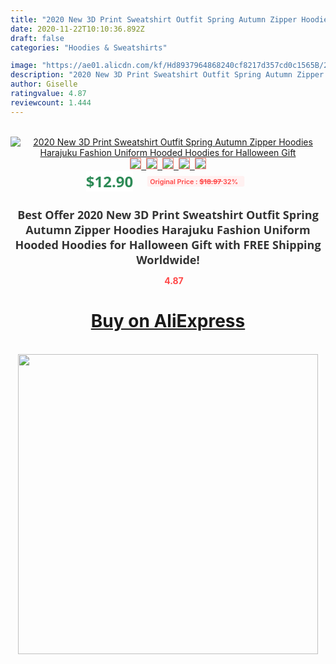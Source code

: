 ```yaml
---
title: "2020 New 3D Print Sweatshirt Outfit Spring Autumn Zipper Hoodies Harajuku Fashion Uniform Hooded Hoodies for Halloween Gift"
date: 2020-11-22T10:10:36.892Z
draft: false
categories: "Hoodies & Sweatshirts"

image: "https://ae01.alicdn.com/kf/Hd8937964868240cf8217d357cd0c1565B/2020-New-3D-Print-Sweatshirt-Outfit-Spring-Autumn-Zipper-Hoodies-Harajuku-Fashion-Uniform-Hooded-Hoodies-for.jpg"
description: "2020 New 3D Print Sweatshirt Outfit Spring Autumn Zipper Hoodies Harajuku Fashion Uniform Hooded Hoodies for Halloween Gift"
author: Giselle
ratingvalue: 4.87
reviewcount: 1.444
---
```

<br>
<div style="text-align: center;">
<a href="https://s.click.aliexpress.com/e/_9vrftT" target="_blank" rel="nofollow noopener noreferrer"><img alt="2020 New 3D Print Sweatshirt Outfit Spring Autumn Zipper Hoodies Harajuku Fashion Uniform Hooded Hoodies for Halloween Gift" class="magnifier-image" src="https://ae01.alicdn.com/kf/Hd8937964868240cf8217d357cd0c1565B/2020-New-3D-Print-Sweatshirt-Outfit-Spring-Autumn-Zipper-Hoodies-Harajuku-Fashion-Uniform-Hooded-Hoodies-for.jpg_640x640.jpg">
<br>
<img style="border:1px solid salmon" src="https://ae01.alicdn.com/kf/Hd8937964868240cf8217d357cd0c1565B/2020-New-3D-Print-Sweatshirt-Outfit-Spring-Autumn-Zipper-Hoodies-Harajuku-Fashion-Uniform-Hooded-Hoodies-for.jpg_120x120.jpg">&nbsp;&nbsp;<img style="border:1px solid salmon" src="https://ae01.alicdn.com/kf/Hf8c92ba0549b4bb6883e0b9180104b32z/2020-New-3D-Print-Sweatshirt-Outfit-Spring-Autumn-Zipper-Hoodies-Harajuku-Fashion-Uniform-Hooded-Hoodies-for.jpg_120x120.jpg">&nbsp;&nbsp;<img style="border:1px solid salmon" src="https://ae01.alicdn.com/kf/Hc049ee9af539496fabeb3e5ab622ec5da/2020-New-3D-Print-Sweatshirt-Outfit-Spring-Autumn-Zipper-Hoodies-Harajuku-Fashion-Uniform-Hooded-Hoodies-for.jpg_120x120.jpg">&nbsp;&nbsp;<img style="border:1px solid salmon" src="https://ae01.alicdn.com/kf/Hed381e4e1c11459abe1c8c2610459e6cD/2020-New-3D-Print-Sweatshirt-Outfit-Spring-Autumn-Zipper-Hoodies-Harajuku-Fashion-Uniform-Hooded-Hoodies-for.jpg_120x120.jpg">&nbsp;&nbsp;<img style="border:1px solid salmon" src="https://ae01.alicdn.com/kf/H0d9f5ff1218f43ec954d94158a8cf84en/2020-New-3D-Print-Sweatshirt-Outfit-Spring-Autumn-Zipper-Hoodies-Harajuku-Fashion-Uniform-Hooded-Hoodies-for.jpg_120x120.jpg"></a></div><br0>
<div style="text-align: center;"><span style="background-color: white; border: 0px; box-sizing: border-box; color: seagreen; display: inline-block; font-family: &quot;open sans&quot; , &quot;arial&quot; , &quot;helvetica&quot; , sans-serif , &quot;heiti&quot;; font-size: 24px; font-stretch: inherit; font-weight: 700; line-height: inherit; margin: 0px 10px 0px 0px; padding: 0px; vertical-align: middle;">$12.90 </span>
<span style="background: rgb(255 , 241 , 241); border-radius: 3px; border: 0px; box-sizing: border-box; color: #ff4747; display: inline-block; font-family: inherit; font-size: 12px; font-stretch: inherit; font-style: inherit; font-variant: inherit; font-weight: 600; line-height: inherit; margin: 0px; padding: 2px 5px; transform: scale(0.9); vertical-align: middle;">Original Price : <b style="text-decoration: line-through;">$18.97 </b> 32%&nbsp;&nbsp;</span></div>
<h1 style="color: #333333; display: inline-block; font-family: &quot;open sans&quot; , &quot;arial&quot; , &quot;helvetica&quot; , sans-serif , &quot;heiti&quot;; font-size: 18px; font-stretch: inherit; font-weight: 700; text-align: center;">Best Offer 2020 New 3D Print Sweatshirt Outfit Spring Autumn Zipper Hoodies Harajuku Fashion Uniform Hooded Hoodies for Halloween Gift with FREE Shipping Worldwide!</h1>
<div style="color: #ff4747; text-align: center;">
<img src="https://4.bp.blogspot.com/-M0ZcTcb-5uY/XleCXlxnR4I/AAAAAAAAAEc/OrjgMkXV1oMQFaCRZj5HQwOCBcu3w1FegCPcBGAYYCw/s1600/star.png" style="height: 15px;">&nbsp;<b>4.87</b></div>
<div class="button_cont" align="center"><a class="buynow_a" href="https://s.click.aliexpress.com/e/_9vrftT" target="_blank" rel="nofollow noopener noreferrer"><H1>Buy on AliExpress</H1></a></div><br>
<div class="separator" style="clear: both; text-align: center;">
<img src="https://lh3.googleusercontent.com/-pTy5HemUv9M/XlePHvY0dAI/AAAAAAAAAE4/0nX5iRUoIWY8eMW9Dpxeirr157OZliDIgCLcBGAsYHQ/s1600/badge.gif" width="480">
</div>
